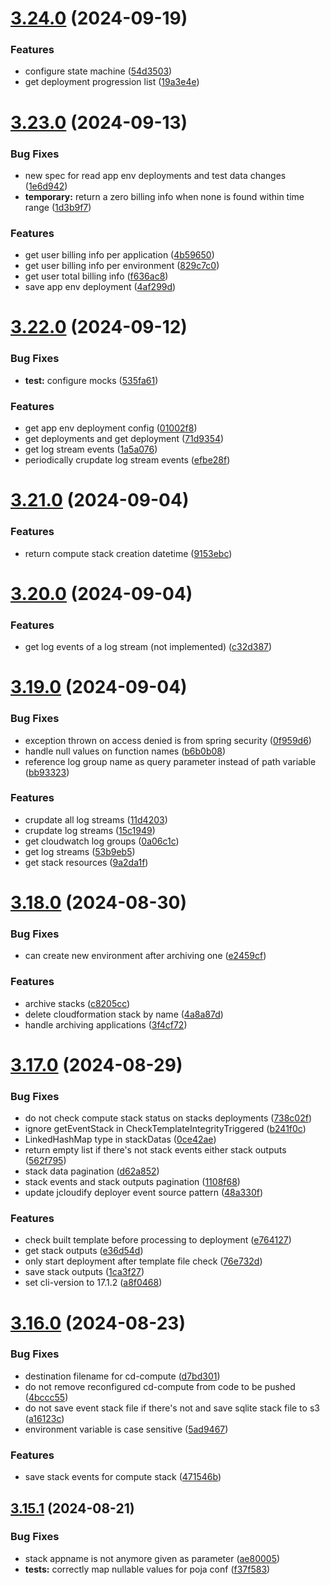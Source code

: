 # [3.24.0](https://github.com/jcloudify/jcloudify-api/compare/v3.23.0...v3.24.0) (2024-09-19)


### Features

* configure state machine ([54d3503](https://github.com/jcloudify/jcloudify-api/commit/54d3503d88df220496ca5c113bc6065fd5f70bb2))
* get deployment progression list ([19a3e4e](https://github.com/jcloudify/jcloudify-api/commit/19a3e4e3f36c69aec673dc4ab9392a5b5af6a744))



# [3.23.0](https://github.com/jcloudify/jcloudify-api/compare/v3.22.0...v3.23.0) (2024-09-13)


### Bug Fixes

* new spec for read app env deployments and test data changes ([1e6d942](https://github.com/jcloudify/jcloudify-api/commit/1e6d942843be1d64eaa25cc56496e9d7ac78f822))
* **temporary:** return a zero billing info when none is found within time range ([1d3b9f7](https://github.com/jcloudify/jcloudify-api/commit/1d3b9f79163f28db1d6f2050002b6d79beaf733f))


### Features

* get user billing info per application ([4b59650](https://github.com/jcloudify/jcloudify-api/commit/4b596509ec466f9fbc81b5d9a632c6b3dd18c28e))
* get user billing info per environment ([829c7c0](https://github.com/jcloudify/jcloudify-api/commit/829c7c05b57988f9d82fc14b2871c0b0f83f1f96))
* get user total billing info ([f636ac8](https://github.com/jcloudify/jcloudify-api/commit/f636ac809971f22b0e8dd8ccf2f03a78aff31cfc))
* save app env deployment ([4af299d](https://github.com/jcloudify/jcloudify-api/commit/4af299d767c0aa57930835bb18a0b09265c42c6c))



# [3.22.0](https://github.com/jcloudify/jcloudify-api/compare/v3.21.0...v3.22.0) (2024-09-12)


### Bug Fixes

* **test:** configure mocks ([535fa61](https://github.com/jcloudify/jcloudify-api/commit/535fa61dc1c6197e9a082ac954f1313e62af9c6c))


### Features

* get app env deployment config ([01002f8](https://github.com/jcloudify/jcloudify-api/commit/01002f81587880157f5c6efe8f682d58fb34e580))
* get deployments and get deployment ([71d9354](https://github.com/jcloudify/jcloudify-api/commit/71d93542f3ebab6145ccf812ed3d4bb9e7c8abe4))
* get log stream events ([1a5a076](https://github.com/jcloudify/jcloudify-api/commit/1a5a076c9b0599be812247406c2dcc19f63b11a2))
* periodically crupdate log stream events ([efbe28f](https://github.com/jcloudify/jcloudify-api/commit/efbe28fec364c3bb630e97c4d3e9fdf430ec89af))



# [3.21.0](https://github.com/jcloudify/jcloudify-api/compare/v3.20.0...v3.21.0) (2024-09-04)


### Features

* return compute stack creation datetime ([9153ebc](https://github.com/jcloudify/jcloudify-api/commit/9153ebc4a698910453a526a9f9a6f69f582d437f))



# [3.20.0](https://github.com/jcloudify/jcloudify-api/compare/v3.19.0...v3.20.0) (2024-09-04)


### Features

* get log events of a log stream (not implemented) ([c32d387](https://github.com/jcloudify/jcloudify-api/commit/c32d387f5ba5d8806fd20e0cd474711a651a0d3a))



# [3.19.0](https://github.com/jcloudify/jcloudify-api/compare/v3.18.0...v3.19.0) (2024-09-04)


### Bug Fixes

* exception thrown on access denied is from spring security ([0f959d6](https://github.com/jcloudify/jcloudify-api/commit/0f959d65a1d30e52252ca78c31c3410ccafe21e3))
* handle null values on function names ([b6b0b08](https://github.com/jcloudify/jcloudify-api/commit/b6b0b08f4d3e494d3e4ba584d47e2cb877ee24c4))
* reference log group name as query parameter instead of path variable ([bb93323](https://github.com/jcloudify/jcloudify-api/commit/bb9332380f8ecc6c5355cb24ab3914c6e60c8752))


### Features

* crupdate all log streams ([11d4203](https://github.com/jcloudify/jcloudify-api/commit/11d42038781948f98651d869abdf91051ada2872))
* crupdate log streams ([15c1949](https://github.com/jcloudify/jcloudify-api/commit/15c194961d3953ff8f80e57ad6ce7c3bdfc9d547))
* get cloudwatch log groups ([0a06c1c](https://github.com/jcloudify/jcloudify-api/commit/0a06c1ca00f0da5699e948b160db865571829b31))
* get log streams ([53b9eb5](https://github.com/jcloudify/jcloudify-api/commit/53b9eb576c18dbfd4fbff3be12680f28901d8547))
* get stack resources ([9a2da1f](https://github.com/jcloudify/jcloudify-api/commit/9a2da1fea2957fde0065bea9c0a6dfe1f35dad6c))



# [3.18.0](https://github.com/jcloudify/jcloudify-api/compare/v3.17.0...v3.18.0) (2024-08-30)


### Bug Fixes

* can create new environment after archiving one ([e2459cf](https://github.com/jcloudify/jcloudify-api/commit/e2459cfd51128cea570249b0775fb52c6d152d4b))


### Features

* archive stacks ([c8205cc](https://github.com/jcloudify/jcloudify-api/commit/c8205ccc7af8ae823a6e044ff7d5abb72557365e))
* delete cloudformation stack by name ([4a8a87d](https://github.com/jcloudify/jcloudify-api/commit/4a8a87d7069cc7c6052637044422664da47f9f0b))
* handle archiving applications ([3f4cf72](https://github.com/jcloudify/jcloudify-api/commit/3f4cf7201403aa1ebe678a28f60ea28fb5c64d67))



# [3.17.0](https://github.com/jcloudify/jcloudify-api/compare/v3.16.0...v3.17.0) (2024-08-29)


### Bug Fixes

* do not check compute stack status on stacks deployments ([738c02f](https://github.com/jcloudify/jcloudify-api/commit/738c02facaf11ca57a9de043771a0e470abf5335))
* ignore getEventStack in CheckTemplateIntegrityTriggered ([b241f0c](https://github.com/jcloudify/jcloudify-api/commit/b241f0c124107b360d6e13247a1ea66835a42897))
* LinkedHashMap type in stackDatas ([0ce42ae](https://github.com/jcloudify/jcloudify-api/commit/0ce42ae15b4c292ce1e3aa7461a3f825533dc231))
* return empty list if there's not stack events either stack outputs ([562f795](https://github.com/jcloudify/jcloudify-api/commit/562f795fa87adad185b1dd31ae0c62ea29285d70))
* stack data pagination ([d62a852](https://github.com/jcloudify/jcloudify-api/commit/d62a85238be93c165f31d051836fe7048d5f5ac7))
* stack events and stack outputs pagination ([1108f68](https://github.com/jcloudify/jcloudify-api/commit/1108f6846c2f8506bc0c6cd35a855daa659ea2f9))
* update jcloudify deployer event source pattern ([48a330f](https://github.com/jcloudify/jcloudify-api/commit/48a330f1e823ce3bb5d45720fdafbef1c7e6a446))


### Features

* check built template before processing to deployment ([e764127](https://github.com/jcloudify/jcloudify-api/commit/e76412759fdd63cec79656e499aae49a61ad67e6))
* get stack outputs ([e36d54d](https://github.com/jcloudify/jcloudify-api/commit/e36d54d846aef02b810851e8b751e0025b0c2344))
* only start deployment after template file check ([76e732d](https://github.com/jcloudify/jcloudify-api/commit/76e732d5095d7914f3577757ffe8e85a451a3e2b))
* save stack outputs ([1ca3f27](https://github.com/jcloudify/jcloudify-api/commit/1ca3f27a4a22e1c06e6f8e69e7cef072c9068970))
* set cli-version to 17.1.2 ([a8f0468](https://github.com/jcloudify/jcloudify-api/commit/a8f0468534cda8d554798605646ec6f14c6c33a2))



# [3.16.0](https://github.com/jcloudify/jcloudify-api/compare/v3.15.1...v3.16.0) (2024-08-23)


### Bug Fixes

* destination filename for cd-compute ([d7bd301](https://github.com/jcloudify/jcloudify-api/commit/d7bd301d211b670aabaad6de4caddf40c4fa5854))
* do not remove reconfigured cd-compute from code to be pushed ([4bccc55](https://github.com/jcloudify/jcloudify-api/commit/4bccc558225bb4897fb38dd368860755d9c9ddee))
* do not save event stack file if there's not and save sqlite stack file to s3 ([a16123c](https://github.com/jcloudify/jcloudify-api/commit/a16123c0594d34809b22105bfa063caf99fb50f8))
* environment variable is case sensitive ([5ad9467](https://github.com/jcloudify/jcloudify-api/commit/5ad946700b86b875b17cc7cb9be3791c918b2015))


### Features

* save stack events for compute stack ([471546b](https://github.com/jcloudify/jcloudify-api/commit/471546b9a308e508ca2f19cf21baf3dbd1480d4f))



## [3.15.1](https://github.com/jcloudify/jcloudify-api/compare/v3.15.0...v3.15.1) (2024-08-21)


### Bug Fixes

* stack appname is not anymore given as parameter ([ae80005](https://github.com/jcloudify/jcloudify-api/commit/ae8000598c81468962fddb44a608d87284aca31c))
* **tests:** correctly map nullable values for poja conf ([f37f583](https://github.com/jcloudify/jcloudify-api/commit/f37f583f2127efd03a692da70a8c69b1c5c0e539))



